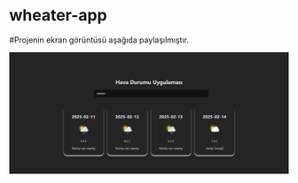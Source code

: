 # wheater-app

#Projenin ekran görüntüsü aşağıda paylaşılmıştır.

![Hava Durumu](WheaterApp/images/wheater.png)
